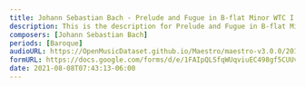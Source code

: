 ```yaml
---
title: Johann Sebastian Bach - Prelude and Fugue in B-flat Minor WTC I BWV 867 (1)
description: This is the description for Prelude and Fugue in B-flat Minor WTC I BWV 867 by Johann Sebastian Bach
composers: [Johann Sebastian Bach]
periods: [Baroque]
audioURL: https://OpenMusicDataset.github.io/Maestro/maestro-v3.0.0/2015/MIDI-Unprocessed_R1_D2-21-22_mid--AUDIO-from_mp3_22_R1_2015_wav--1.midi
formURL: https://docs.google.com/forms/d/e/1FAIpQLSfqWUqviuEC498gf5CUUvjPBR2LMqJBYlcgomSqW3fZFEbw2Q/viewform
date: 2021-08-08T07:43:13-06:00
---
```

